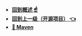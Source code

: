 
* [**回到概述 ☝**](/README.md)
* [**回到上一级（开源项目） 👈**](/开源项目/README.md)
* [**🎈 Maven**](/开源项目/Maven/README.md "Stream-开源项目-Maven-概述")